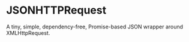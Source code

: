 # JSONHTTPRequest
A tiny, simple, dependency-free, Promise-based JSON wrapper around XMLHttpRequest.

